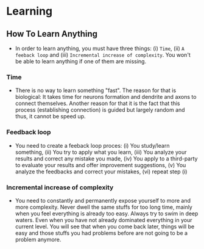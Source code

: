 # Learning

## How To Learn Anything

* In order to learn anything, you must have three things: (i) `Time`, (ii) `A feeback loop` and (iii) `Incremental increase of complexity`. You won't be able to learn anything if one of them are missing.

### Time

* There is no way to learn something "fast". The reason for that is biological: It takes time for neurons formation and dendrite and axons to connect themselves. Another reason for that it is the fact that this process (establishing connection) is guided but largely random and thus, it cannot be speed up.

### Feedback loop
* You need to create a feeback loop proces: (i) You study/learn something, (ii) You try to apply what you learn, (iii) You analyze your results and correct any mistake you made, (iv) You apply to a third-party to evaluate your results and offer improvement suggestions, (v) You analyze the feedbacks and correct your mistakes, (vi) repeat step (i)

### Incremental increase of complexity
* You need to constantly and permanently expose yourself to more and more complexity. Never dwell the same stuffs for too long time, mainly when you feel everything is already too easy. Always try to swim in deep waters. Even when you have not already dominated everything in your current level. You will see that when you come back later, things will be easy and those stuffs you had problems before are not going to be a problem anymore.
